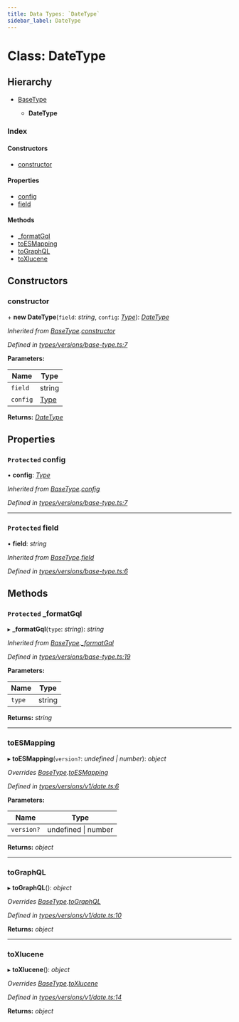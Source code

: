```yaml
---
title: Data Types: `DateType`
sidebar_label: DateType
---
```


# Class: DateType

## Hierarchy

* [BaseType](basetype.md)

  * **DateType**

### Index

#### Constructors

* [constructor](datetype.md#constructor)

#### Properties

* [config](datetype.md#protected-config)
* [field](datetype.md#protected-field)

#### Methods

* [_formatGql](datetype.md#protected-_formatgql)
* [toESMapping](datetype.md#toesmapping)
* [toGraphQL](datetype.md#tographql)
* [toXlucene](datetype.md#toxlucene)

## Constructors

###  constructor

\+ **new DateType**(`field`: *string*, `config`: *[Type](../overview.md#type)*): *[DateType](datetype.md)*

*Inherited from [BaseType](basetype.md).[constructor](basetype.md#constructor)*

*Defined in [types/versions/base-type.ts:7](https://github.com/terascope/teraslice/blob/d3a803c3/packages/data-types/src/types/versions/base-type.ts#L7)*

**Parameters:**

Name | Type |
------ | ------ |
`field` | string |
`config` | [Type](../overview.md#type) |

**Returns:** *[DateType](datetype.md)*

## Properties

### `Protected` config

• **config**: *[Type](../overview.md#type)*

*Inherited from [BaseType](basetype.md).[config](basetype.md#protected-config)*

*Defined in [types/versions/base-type.ts:7](https://github.com/terascope/teraslice/blob/d3a803c3/packages/data-types/src/types/versions/base-type.ts#L7)*

___

### `Protected` field

• **field**: *string*

*Inherited from [BaseType](basetype.md).[field](basetype.md#protected-field)*

*Defined in [types/versions/base-type.ts:6](https://github.com/terascope/teraslice/blob/d3a803c3/packages/data-types/src/types/versions/base-type.ts#L6)*

## Methods

### `Protected` _formatGql

▸ **_formatGql**(`type`: *string*): *string*

*Inherited from [BaseType](basetype.md).[_formatGql](basetype.md#protected-_formatgql)*

*Defined in [types/versions/base-type.ts:19](https://github.com/terascope/teraslice/blob/d3a803c3/packages/data-types/src/types/versions/base-type.ts#L19)*

**Parameters:**

Name | Type |
------ | ------ |
`type` | string |

**Returns:** *string*

___

###  toESMapping

▸ **toESMapping**(`version?`: *undefined | number*): *object*

*Overrides [BaseType](basetype.md).[toESMapping](basetype.md#abstract-toesmapping)*

*Defined in [types/versions/v1/date.ts:6](https://github.com/terascope/teraslice/blob/d3a803c3/packages/data-types/src/types/versions/v1/date.ts#L6)*

**Parameters:**

Name | Type |
------ | ------ |
`version?` | undefined \| number |

**Returns:** *object*

___

###  toGraphQL

▸ **toGraphQL**(): *object*

*Overrides [BaseType](basetype.md).[toGraphQL](basetype.md#abstract-tographql)*

*Defined in [types/versions/v1/date.ts:10](https://github.com/terascope/teraslice/blob/d3a803c3/packages/data-types/src/types/versions/v1/date.ts#L10)*

**Returns:** *object*

___

###  toXlucene

▸ **toXlucene**(): *object*

*Overrides [BaseType](basetype.md).[toXlucene](basetype.md#abstract-toxlucene)*

*Defined in [types/versions/v1/date.ts:14](https://github.com/terascope/teraslice/blob/d3a803c3/packages/data-types/src/types/versions/v1/date.ts#L14)*

**Returns:** *object*


